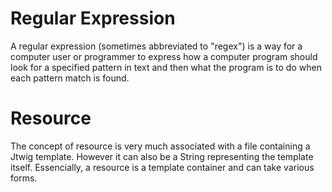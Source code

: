 # Regular Expression

A regular expression (sometimes abbreviated to "regex") is a way for a computer user or programmer to express how a computer program should look for a specified pattern in text and then what the program is to do when each pattern match is found.

# Resource

The concept of resource is very much associated with a file containing a Jtwig template. However it can also be a String representing the template itself. Essencially, a resource is a template container and can take various forms.